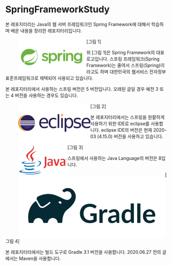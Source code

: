 # SpringFrameworkStudy
본 레포지터리는 Java의 웹 서버 프레임워크인 Spring Framework에 대해서 학습하며
배운 내용을 정리한 레포지터리입니다.

> <img src="./img/SpringFrameworkLogo.png" alt="SpringFrameworkLogo" style="zoom:25%;float:left" />

[그림 1]

위 [그림 1]은 Spring Framework의 대표 로고입니다.
스프링 프레임워크(Spring Framework)는 줄여서 스프링(Spring)이라고도 하며
대한민국의 웹서비스 전자정부 표준프레임워크로 채택되어 사용되고 있습니다.

본 레포지터리에서 사용하는 스프링 버전은 5 버전입니다.
오래된 글일 경우 예전 3 또는 4 버전을 사용하는 경우도 있습니다.

> <img src="./img/EclipseLogo.png" alt="EclipseLogo" style="zoom:25%;float:left" />

[그림 2]

본 레포지터리에서는 스프링을 원활하게 사용하기 위한 IDE로 eclipse를 사용합니다.
eclipse IDE의 버전은 현재 2020-03 (4.15.0) 버전을 사용하고 있습니다.

> <img src="./img/JavaLogo.jpg" alt="JavaLogo" style="zoom: 15%;float:left" />

[그림 3]

스프링에서 사용하는 Java Language의 버전은 8입니다.

> <img src="./img/GradleLogo.png" alt="JavaLogo" style="float:left" />

[그림 4]

본 레포지터리에서는 빌드 도구로 Gradle 3.1 버전을 사용합니다.
2020.06.27 전의 글에서는 Maven을 사용합니다.